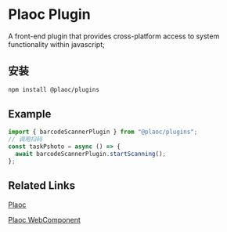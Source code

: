 # Plaoc Plugin

A front-end plugin that provides cross-platform access to system functionality within javascript;

## 安装
```bash
npm install @plaoc/plugins
```

## Example

```typescript
import { barcodeScannerPlugin } from "@plaoc/plugins";
// 调用扫码
const taskPshoto = async () => {
  await barcodeScannerPlugin.startScanning();
};
```

## Related Links
[Plaoc](../)

 [Plaoc WebComponent](../web-component/index.md)
